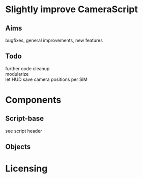 Slightly improve CameraScript
=====================================================================
Aims
----
bugfixes, general improvements, new features  

Todo
----
further code cleanup  
modularize  
let HUD save camera positions per SIM  


Components
==========
Script-base
-------
see script header  

Objects
-------




Licensing
========
